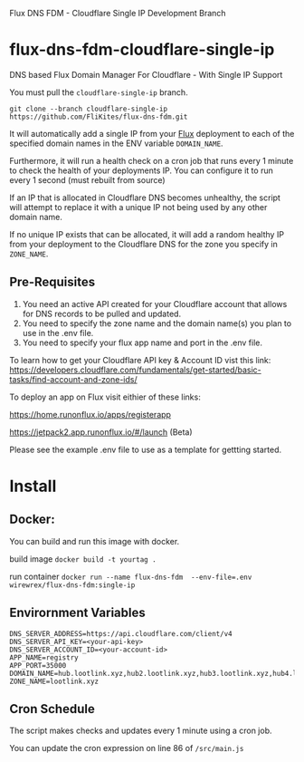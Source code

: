 Flux DNS FDM - Cloudflare Single IP Development Branch


# flux-dns-fdm-cloudflare-single-ip

DNS based Flux Domain Manager For Cloudflare - With Single IP Support

You must pull the `cloudflare-single-ip` branch.

`git clone --branch cloudflare-single-ip https://github.com/FliKites/flux-dns-fdm.git`

It will automatically add a single IP from your [Flux](https://runonflux.io/) deployment to each of the specified domain names in the ENV variable `DOMAIN_NAME`.

Furthermore, it will run a health check on a cron job that runs every 1 minute to check the health of your deployments IP. You can configure it to run every 1 second (must rebuilt from source)

If an IP that is allocated in Cloudflare DNS becomes unhealthy, the script will attempt to replace it with a unique IP not being used by any other domain name.

If no unique IP exists that can be allocated, it will add a random healthy IP from your deployment to the Cloudflare DNS for the zone you specify in `ZONE_NAME`. 

## Pre-Requisites

1. You need an active API created for your Cloudflare account that allows for DNS records to be pulled and updated.
2. You need to specify the zone name and the domain name(s) you plan to use in the .env file.
3. You need to specify your flux app name and port in the .env file.

To learn how to get your Cloudflare API key & Account ID vist this link:
https://developers.cloudflare.com/fundamentals/get-started/basic-tasks/find-account-and-zone-ids/

To deploy an app on Flux visit eithier of these links:

https://home.runonflux.io/apps/registerapp

https://jetpack2.app.runonflux.io/#/launch (Beta)


Please see the example .env file to use as a template for gettting started.

# Install


## Docker:

You can build and run this image with docker.

build image
`docker build -t yourtag .`

run container
`docker run --name flux-dns-fdm  --env-file=.env wirewrex/flux-dns-fdm:single-ip`

## Envirornment Variables
```
DNS_SERVER_ADDRESS=https://api.cloudflare.com/client/v4
DNS_SERVER_API_KEY=<your-api-key>
DNS_SERVER_ACCOUNT_ID=<your-account-id>
APP_NAME=registry
APP_PORT=35000
DOMAIN_NAME=hub.lootlink.xyz,hub2.lootlink.xyz,hub3.lootlink.xyz,hub4.lootlink.xyz
ZONE_NAME=lootlink.xyz
```

## Cron Schedule

The script makes checks and updates every 1 minute using a cron job.

You can update the cron expression on line 86 of `/src/main.js`
